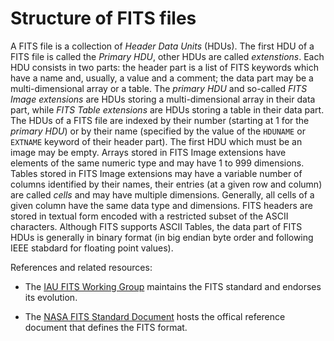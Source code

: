 # Structure of FITS files

A FITS file is a collection of *Header Data Units* (HDUs). The first HDU of a FITS file is
called the *Primary HDU*, other HDUs are called *extenstions*. Each HDU consists in two
parts: the header part is a list of FITS keywords which have a name and, usually, a value
and a comment; the data part may be a multi-dimensional array or a table. The *primary
HDU* and so-called *FITS Image extensions* are HDUs storing a multi-dimensional array in
their data part, while *FITS Table extensions* are HDUs storing a table in their data
part. The HDUs of a FITS file are indexed by their number (starting at 1 for the *primary
HDU*) or by their name (specified by the value of the `HDUNAME` or `EXTNAME` keyword of
their header part). The first HDU which must be an image may be empty. Arrays stored in
FITS Image extensions have elements of the same numeric type and may have 1 to 999
dimensions. Tables stored in FITS Image extensions may have a variable number of columns
identified by their names, their entries (at a given row and column) are called *cells*
and may have multiple dimensions. Generally, all cells of a given column have the same
data type and dimensions. FITS headers are stored in textual form encoded with a
restricted subset of the ASCII characters. Although FITS supports ASCII Tables, the data
part of FITS HDUs is generally in binary format (in big endian byte order and following
IEEE stabdard for floating point values).

References and related resources:

* The [IAU FITS Working Group](http://fits.gsfc.nasa.gov/iaufwg/) maintains the FITS
  standard and endorses its evolution.

* The [NASA FITS Standard Document](https://fits.gsfc.nasa.gov/fits_standard.html)
  hosts the offical reference document that defines the FITS format.
